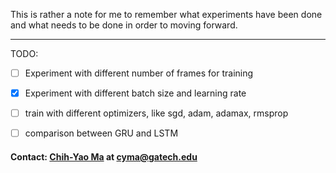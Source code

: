 This is rather a note for me to remember what experiments have been done and what needs to be done in order to moving forward. 

---
TODO: 
- [ ] Experiment with different number of frames for training
- [x] Experiment with different batch size and learning rate
- [ ] train with different optimizers, like sgd, adam, adamax, rmsprop
- [ ] comparison between GRU and LSTM 




#### Contact: [Chih-Yao Ma](http://shallowdown.wix.com/chih-yao-ma) at <cyma@gatech.edu>
